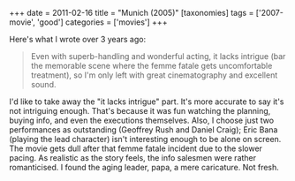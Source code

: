 +++
date = 2011-02-16
title = "Munich (2005)"
[taxonomies]
tags = ['2007-movie', 'good']
categories = ['movies']
+++

Here's what I wrote over 3 years ago:

> Even with superb-handling and wonderful acting, it lacks intrigue (bar
> the memorable scene where the femme fatale gets uncomfortable
> treatment), so I'm only left with great cinematography and excellent
> sound.

I'd like to take away the "it lacks intrigue" part. It's more
accurate to say it's not intriguing enough. That's because it was fun
watching the planning, buying info, and even the executions themselves.
Also, I choose just two performances as outstanding (Geoffrey Rush and
Daniel Craig); Eric Bana (playing the lead character) isn't interesting
enough to be alone on screen. The movie gets dull after that femme
fatale incident due to the slower pacing. As realistic as the story
feels, the info salesmen were rather romanticised. I found the aging
leader, papa, a mere caricature. Not fresh.

